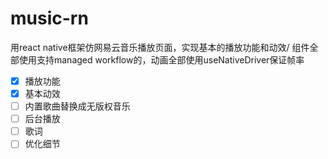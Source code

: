 # music-rn
用react native框架仿网易云音乐播放页面，实现基本的播放功能和动效/
组件全部使用支持managed workflow的，动画全部使用useNativeDriver保证帧率
- [x] 播放功能
- [x] 基本动效
- [ ] 内置歌曲替换成无版权音乐
- [ ] 后台播放
- [ ] 歌词
- [ ] 优化细节
